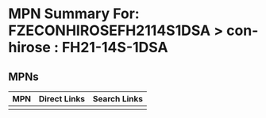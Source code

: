 



# MPN Summary For: FZECONHIROSEFH2114S1DSA > con-hirose : FH21-14S-1DSA

## MPNs
  

|MPN|Direct Links|Search Links|
| :--- | :--- | :--- |
||||
